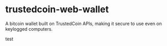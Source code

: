 trustedcoin-web-wallet
======================

A bitcoin wallet built on TrustedCoin APIs, making it secure to use even on keylogged computers.

test
